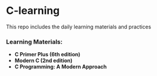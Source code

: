 # C-learning
This repo includes the daily learning materials and practices  
### Learning Materials:  
- **C Primer Plus (6th edition)**  
- **Modern C (2nd edition)**  
- **C Programming: A Modern Approach**
